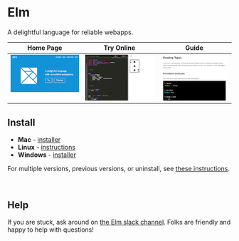 # Elm

A delightful language for reliable webapps.

| Home Page | Try Online | Guide |
|-----------|------------|-------|
| [![elm-lang.org](docs/home.png)](http://elm-lang.org/) | [![elm-lang.org/try](docs/try.png)](http://elm-lang.org/try) | [![guide.elm-lang.org](docs/guide.png)](http://guide.elm-lang.org/) |


## Install

- **Mac** - [installer](https://github.com/elm/compiler/releases/download/0.19.0/installer-for-mac.pkg)
- **Linux** - [instructions](https://github.com/elm/compiler/blob/master/installers/linux/README.md)
- **Windows** - [installer](https://github.com/elm/compiler/releases/download/0.19.0/installer-for-windows.exe)

For multiple versions, previous versions, or uninstall, see [these instructions](https://github.com/elm/compiler/blob/master/installers/README.md).

<br>

## Help

If you are stuck, ask around on [the Elm slack channel][slack]. Folks are friendly and happy to help with questions!

[slack]: http://elmlang.herokuapp.com/
